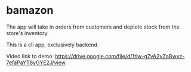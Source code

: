# bamazon
The app will take in orders from customers and deplete stock from the store's inventory.

This is a cli app, exclusively backend.

Video link to demo: https://drive.google.com/file/d/1tlw-g7vA2vZaBwxz-7efaPaYT8yGYE2J/view
